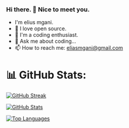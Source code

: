 ### Hi there. 👋 Nice to meet you.
- I'm elius mgani.
- 💞 I love open source.
- 🫡 I'm a coding enthusiast.
- 💬 Ask me about coding...
- 📫 How to reach me: eliasmgani@gmail.com

# 📊 GitHub Stats:
[![GitHub Streak](https://github-readme-streak-stats.herokuapp.com/?user=av-dev2&theme=default&background=FFFFFF&stroke=000000&hide_border=true&card_width=450)](https://git.io/streak-stats)

[![GitHub Stats](https://github-readme-stats.vercel.app/api?username=av-dev2&show_icons=true&bg_color=FFFFFF&title_color=f77f00&icon_color=f77f00&text_color=000000&border_color=f77f00&include_all_commits=true&count_private=true&card_width=450)](https://git.io/streak-stats)

[![Top Languages](https://github-readme-stats.vercel.app/api/top-langs/?user=av-dev2&layout=compact&bg_color=FFFFFF&title_color=f77f00&text_color=000000&border_color=f77f00&card_width=450&langs_count=6)](https://git.io/streak-stats)

